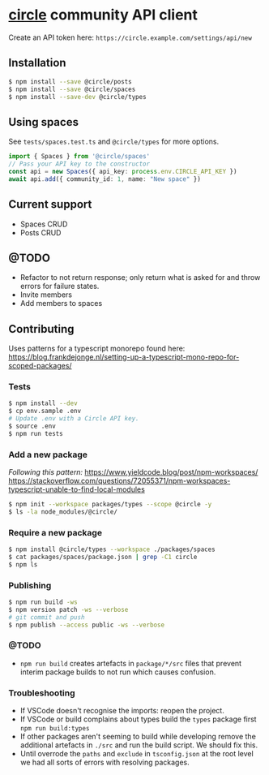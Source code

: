 # [circle](https://circle.so/) community API client

Create an API token here:
`https://circle.example.com/settings/api/new`

## Installation
```bash
$ npm install --save @circle/posts
$ npm install --save @circle/spaces
$ npm install --save-dev @circle/types
```

## Using spaces

See `tests/spaces.test.ts` and `@circle/types` for more options.

```ts
import { Spaces } from '@circle/spaces'
// Pass your API key to the constructor
const api = new Spaces({ api_key: process.env.CIRCLE_API_KEY })
await api.add({ community_id: 1, name: "New space" })
```

## Current support
- Spaces CRUD
- Posts CRUD

## @TODO
- Refactor to not return response; only return what is asked for and throw
  errors for failure states.
- Invite members
- Add members to spaces

## Contributing

Uses patterns for a typescript monorepo found here:
https://blog.frankdejonge.nl/setting-up-a-typescript-mono-repo-for-scoped-packages/

### Tests

```bash
$ npm install --dev
$ cp env.sample .env
# Update .env with a Circle API key.
$ source .env
$ npm run tests
```

### Add a new package
_Following this pattern:_
https://www.yieldcode.blog/post/npm-workspaces/
https://stackoverflow.com/questions/72055371/npm-workspaces-typescript-unable-to-find-local-modules

```bash
$ npm init --workspace packages/types --scope @circle -y
$ ls -la node_modules/@circle/
```

### Require a new package

```bash
$ npm install @circle/types --workspace ./packages/spaces
$ cat packages/spaces/package.json | grep -C1 circle
$ npm ls
```

### Publishing

```bash
$ npm run build -ws
$ npm version patch -ws --verbose
# git commit and push
$ npm publish --access public -ws --verbose
```

### @TODO
- `npm run build` creates artefacts in `package/*/src` files that prevent
  interim package builds to not run which causes confusion.

### Troubleshooting
* If VSCode doesn't recognise the imports: reopen the project.
* If VSCode or build complains about types build the `types` package first
  `npm run build:types`
* If other packages aren't seeming to build while developing remove the
  additional artefacts in `./src` and run the build script. We should fix this.
* Until overrode the `paths` and `exclude` in `tsconfig.json` at the root level
  we had all sorts of errors with resolving packages.

